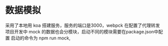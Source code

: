 # 数据模拟
采用了本地用 koa 搭建服务，服务的端口是3000，webpck 在配置了代理转发
项目开发中 mock 的数据也会分模块，启动不同的模块需要在package.json中配置
启动的命令为 npm run mock, 
